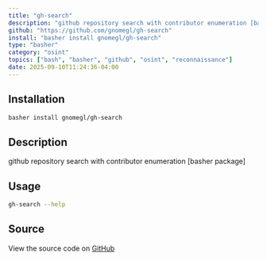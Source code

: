 ```yaml
---
title: "gh-search"
description: "github repository search with contributor enumeration [basher package]"
github: "https://github.com/gnomegl/gh-search"
install: "basher install gnomegl/gh-search"
type: "basher"
category: "osint"
topics: ["bash", "basher", "github", "osint", "reconnaissance"]
date: 2025-09-10T11:24:36-04:00
---
```


## Installation

```bash
basher install gnomegl/gh-search
```

## Description

github repository search with contributor enumeration [basher package]

## Usage

```bash
gh-search --help
```

## Source

View the source code on [GitHub](https://github.com/gnomegl/gh-search)
